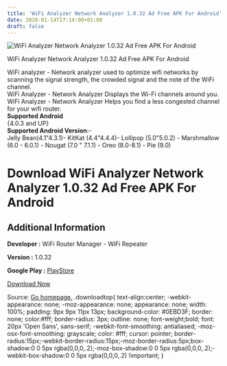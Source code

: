 ```yaml
---
title: 'WiFi Analyzer Network Analyzer 1.0.32 Ad Free APK For Android'
date: 2020-01-14T17:14:00+01:00
draft: false
---
```


![WiFi Analyzer Network Analyzer 1.0.32 Ad Free APK For Android](https://i0.wp.com/apkhome.net/wp-content/uploads/2020/01/WiFi-Analyzer-Network-Analyzer-1.0.32-Ad-Free.png "WiFi Analyzer Network Analyzer 1.0.32 Ad Free APK For Android")

  

WiFi Analyzer Network Analyzer 1.0.32 Ad Free APK For Android

WiFi analyzer - Network analyzer used to optimize wifi networks by scanning the signal strength, the crowded signal and the note of the WiFi channel.  
WiFi Analyzer - Network Analyzer Displays the Wi-Fi channels around you. WiFi Analyzer - Network Analyzer Helps you find a less congested channel for your wifi router.  
**Supported Android**  
{4.0.3 and UP}  
**Supported Android Version**:-  
Jelly Bean(4.1"4.3.1)- KitKat (4.4"4.4.4)- Lollipop (5.0"5.0.2) - Marshmallow (6.0 - 6.0.1) - Nougat (7.0 " 7.1.1) - Oreo (8.0-8.1) - Pie (9.0)

Download WiFi Analyzer Network Analyzer 1.0.32 Ad Free APK For Android
======================================================================

Additional Information
----------------------

**Developer :** WiFi Router Manager - WiFi Repeater

**Version :** 1.0.32

**Google Play :** [PlayStore](https://play.google.com/store/apps/details?id=com.wifianalyzer.networktools.networkanalyzer)

  

[Download Now](https://store4app.co/post/wifi-analyzer-network-analyzer-1-0-32-ad-free-apk-for-android_1579015104)

  
Source: [Go homepage.](https://store4app.co/post/wifi-analyzer-network-analyzer-1-0-32-ad-free-apk-for-android_1579015104) .downloadtop{ text-align:center; -webkit-appearance: none; -moz-appearance: none; appearance: none; width: 100%; padding: 9px 9px 11px 13px; background-color: #0EBD3F; border: none; color:#fff; border-radius: 3px; outline: none; font-weight;bold; font: 20px 'Open Sans', sans-serif; -webkit-font-smoothing: antialiased; -moz-osx-font-smoothing: grayscale; color: #fff; cursor: pointer; border-radius:15px;-webkit-border-radius:15px;-moz-border-radius:5px;box-shadow:0 0 5px rgba(0,0,0,.2);-moz-box-shadow:0 0 5px rgba(0,0,0,.2);-webkit-box-shadow:0 0 5px rgba(0,0,0,.2) !important; }